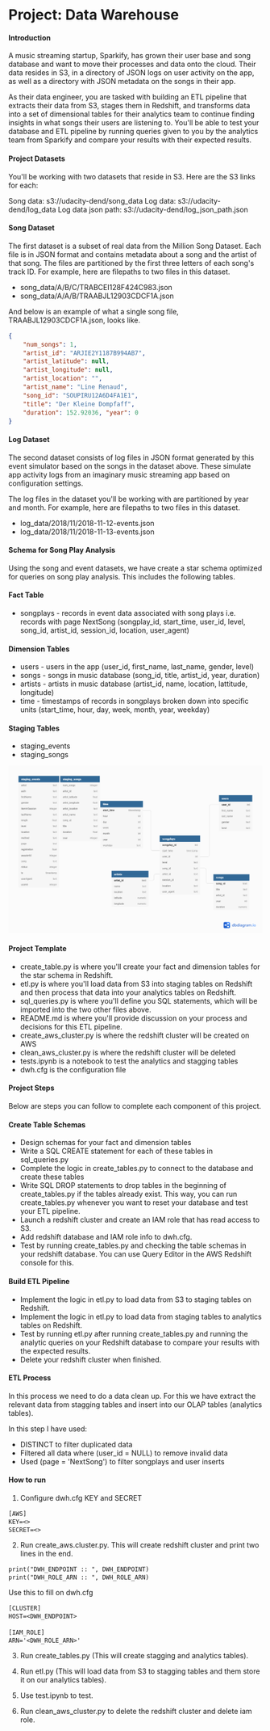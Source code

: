 # Project: Data Warehouse
#### Introduction

A music streaming startup, Sparkify, has grown their user base and song database and want to move their processes and data onto the cloud. Their data resides in S3, in a directory of JSON logs on user activity on the app, as well as a directory with JSON metadata on the songs in their app.

As their data engineer, you are tasked with building an ETL pipeline that extracts their data from S3, stages them in Redshift, and transforms data into a set of dimensional tables for their analytics team to continue finding insights in what songs their users are listening to. You'll be able to test your database and ETL pipeline by running queries given to you by the analytics team from Sparkify and compare your results with their expected results.

#### Project Datasets
You'll be working with two datasets that reside in S3. Here are the S3 links for each:

Song data: s3://udacity-dend/song_data
Log data: s3://udacity-dend/log_data
Log data json path: s3://udacity-dend/log_json_path.json

#### Song Dataset
The first dataset is a subset of real data from the Million Song Dataset. Each file is in JSON format and contains metadata about a song and the artist of that song. The files are partitioned by the first three letters of each song's track ID. For example, here are filepaths to two files in this dataset.

- song_data/A/B/C/TRABCEI128F424C983.json
- song_data/A/A/B/TRAABJL12903CDCF1A.json

And below is an example of what a single song file, TRAABJL12903CDCF1A.json, looks like.

```json
{
    "num_songs": 1, 
    "artist_id": "ARJIE2Y1187B994AB7", 
    "artist_latitude": null, 
    "artist_longitude": null, 
    "artist_location": "", 
    "artist_name": "Line Renaud", 
    "song_id": "SOUPIRU12A6D4FA1E1", 
    "title": "Der Kleine Dompfaff", 
    "duration": 152.92036, "year": 0
}
```
#### Log Dataset
The second dataset consists of log files in JSON format generated by this event simulator based on the songs in the dataset above. These simulate app activity logs from an imaginary music streaming app based on configuration settings.

The log files in the dataset you'll be working with are partitioned by year and month. For example, here are filepaths to two files in this dataset.

- log_data/2018/11/2018-11-12-events.json
- log_data/2018/11/2018-11-13-events.json

#### Schema for Song Play Analysis
Using the song and event datasets, we have create a star schema optimized for queries on song play analysis. This includes the following tables.

#### Fact Table
- songplays - records in event data associated with song plays i.e. records with page NextSong (songplay_id, start_time, user_id, level, song_id, artist_id, session_id, location, user_agent)

#### Dimension Tables
- users - users in the app (user_id, first_name, last_name, gender, level)
- songs - songs in music database (song_id, title, artist_id, year, duration)
- artists - artists in music database (artist_id, name, location, lattitude, longitude)
- time - timestamps of records in songplays broken down into specific units (start_time, hour, day, week, month, year, weekday)

#### Staging Tables
- staging_events
- staging_songs

![Sparkify Database Schema](data/database.png)

#### Project Template

- create_table.py is where you'll create your fact and dimension tables for the star schema in Redshift.
- etl.py is where you'll load data from S3 into staging tables on Redshift and then process that data into your analytics tables on Redshift.
- sql_queries.py is where you'll define you SQL statements, which will be imported into the two other files above.
- README.md is where you'll provide discussion on your process and decisions for this ETL pipeline.
- create_aws_cluster.py is where the redshift cluster will be created on AWS
- clean_aws_cluster.py is where the redshift cluster will be deleted
- tests.ipynb is a notebook to test the analytics and stagging tables
- dwh.cfg is the configuration file

#### Project Steps
Below are steps you can follow to complete each component of this project.

#### Create Table Schemas

- Design schemas for your fact and dimension tables
- Write a SQL CREATE statement for each of these tables in sql_queries.py
- Complete the logic in create_tables.py to connect to the database and create these tables
- Write SQL DROP statements to drop tables in the beginning of create_tables.py if the tables already exist. This way, you can run create_tables.py whenever you want to reset your database and test your ETL pipeline.
- Launch a redshift cluster and create an IAM role that has read access to S3.
- Add redshift database and IAM role info to dwh.cfg.
- Test by running create_tables.py and checking the table schemas in your redshift database. You can use Query Editor in the AWS Redshift console for this.
#### Build ETL Pipeline

- Implement the logic in etl.py to load data from S3 to staging tables on Redshift.
- Implement the logic in etl.py to load data from staging tables to analytics tables on Redshift.
- Test by running etl.py after running create_tables.py and running the analytic queries on your Redshift database to compare your results with the expected results.
- Delete your redshift cluster when finished.

#### ETL Process
In this process we need to do a data clean up. For this we have extract the relevant data from stagging tables and insert into our OLAP tables (analytics tables). 

In this step I have used:
 - DISTINCT  to filter duplicated data
 - Filtered all data where (user_id = NULL) to remove invalid data
 - Used (page = 'NextSong') to filter songplays and user inserts 

#### How to run
1. Configure dwh.cfg KEY and SECRET 

```
[AWS]
KEY=<>
SECRET=<>
```


2. Run create_aws.cluster.py. This will create redshift cluster and print two lines in the end.

```
print("DWH_ENDPOINT :: ", DWH_ENDPOINT)
print("DWH_ROLE_ARN :: ", DWH_ROLE_ARN)
```

Use this to fill on dwh.cfg

```
[CLUSTER]
HOST=<DWH_ENDPOINT>

[IAM_ROLE]
ARN='<DWH_ROLE_ARN>'
```

3. Run create_tables.py (This will create stagging and analytics tables).

4. Run etl.py (This will load data from S3 to stagging tables and them store it on our analytics tables).

5. Use test.ipynb to test.

6. Run clean_aws_cluster.py to delete the redshift cluster and delete iam role.

